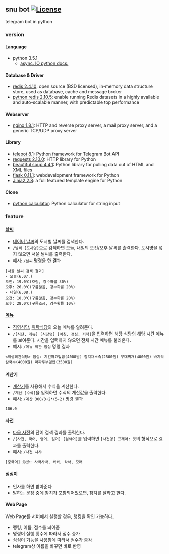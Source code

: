 snu bot [![License](https://img.shields.io/badge/License-Apache%202.0-blue.svg)](https://opensource.org/licenses/Apache-2.0)
---------
telegram bot in python

### version

#### Language

* python 3.5.1
    * [async. IO python docs.](https://www.python.org/dev/peps/pep-0492/)

#### Database & Driver

* [redis 2.4.10](http://redis.io/): open source (BSD licensed), in-memory data structure store, used as database, cache and message broker 
* [python redis 2.10.5](https://redislabs.com/python-redis): enable running Redis datasets in a highly available and auto-scalable manner, with predictable top performance

#### Webserver

* [nginx 1.8.1](http://nginx.org/): HTTP and reverse proxy server, a mail proxy server, and a generic TCP/UDP proxy server

#### Library

* [telepot 8.1](https://github.com/nickoala/telepot): Python framework for Telegram Bot API
* [requests 2.10.0](http://docs.python-requests.org/en/master/): HTTP library for Python
* [beautiful soup 4.4.1](https://www.crummy.com/software/BeautifulSoup/bs4/doc/): Python library for pulling data out of HTML and XML files
* [flask 0.11.1](http://flask.pocoo.org/docs/0.11/): webdevelopment framework for Python
* [Jinja2 2.8](http://jinja.pocoo.org/): a full featured template engine for Python

#### Clone

* [python calculator](https://github.com/xdoju/Delphox/blob/master/arith.py): Python calculator for string input


### feature

#### [날씨](https://github.com/norangLemon/naverWeather/blob/master/README.md)

* [네이버 날씨](http://weather.naver.com/)의 도시별 날씨를 검색한다.
* `/날씨 [도시명]`으로 검색하면 오늘, 내일의 오전/오후 날씨를 출력한다. 도시명을 넣지 않으면 서울 날씨를 출력한다.
* 예시: `/날씨` 명령을 한 결과

```
[서울 날씨 검색 결과]
- 오늘(6.07.)
오전: 19.0℃(흐림, 강수확률 30%)
오후: 26.0℃(구름많음, 강수확률 20%)
- 내일(6.08.)
오전: 18.0℃(구름많음, 강수확률 20%)
오후: 28.0℃(구름조금, 강수확률 10%)
```

#### [메뉴](https://github.com/norangLemon/snuMenu)

* [직영식당](https://www.snuco.com/html/restaurant/restaurant_menu1.asp), [위탁식당](https://www.snuco.com/html/restaurant/restaurant_menu2.asp)의 오늘 메뉴를 알려준다.
* `/[식단, 메뉴] [식당명] [아침, 점심, 저녁]`을 입력하면 해당 식당의 해당 시간 메뉴를 보여준다. 시간을 입력하지 않으면 전체 시간 메뉴를 불러온다.
* 예시: `/메뉴 학관 점심` 명령 결과

```
<학생회관식당> 점심: 치킨마요덮밥(4000원) 참치채소죽(2500원) 부대찌개(4000원) 바지락칼국수(4000원) 마파두부덮밥(3500원)
```

#### 계산기

* [계산기](https://github.com/xdoju/Delphox/blob/master/arith.py)를 사용해서 수식을 계산한다.
* `/계산 [수식]`을 입력하면 수식의 계산값을 출력한다.
* 예시: `/계산 300/3+2*(5-2)` 명령 결과

```
106.0
```

#### 사전

* [다음 사전](http://dic.daum.net/)의 단어 검색 결과를 출력한다.
* `/[사전, 국어, 영어, 일어] [검색어]`를 입력하면 `[사전명] 표제어: 뜻`의 형식으로 결과를 출력한다.
* 예시: `/사전 샤샤`

```
[중국어] 沙沙: 사박사박, 쏴쏴, 삭삭, 모래
```

#### 심심이

* 인사를 하면 받아준다
* 말하는 문장 중에 참치가 포함되어있으면, 참치를 달라고 한다.

#### Web Page

Web Page를 서버에서 실행할 경우, 랭킹을 확인 가능하다.

* 랭킹, 이름, 점수를 띄어줌
* 명령어 실행 횟수에 따라서 점수 증가
* 심심이 기능을 사용함에 따라서 점수가 증감
* telegram상 이름을 바꾸면 바로 반영

